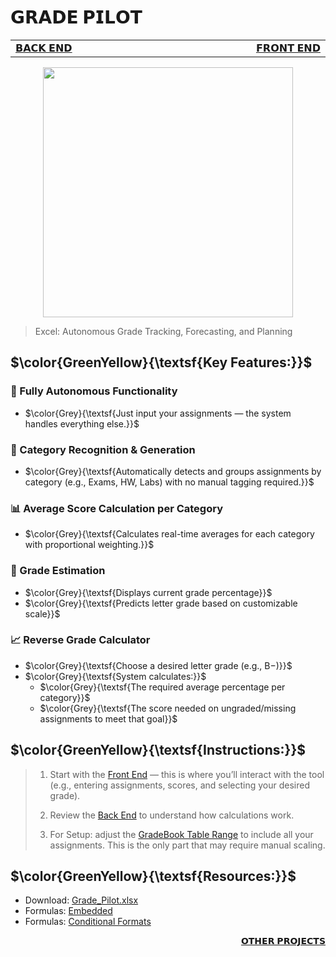 # 𝗚𝗥𝗔𝗗𝗘 𝗣𝗜𝗟𝗢𝗧

<table>
  <tr>
    <td width="500px" align="left">
      <a href="./panel_backend.md">𝗕𝗔𝗖𝗞 𝗘𝗡𝗗</a>
    </td>
    <td width="500px" align="right">
      <a href="./panel_frontend.md">𝗙𝗥𝗢𝗡𝗧 𝗘𝗡𝗗</a>
    </td>
  </tr>
</table>

<div align="center">
  <img src=https://github.com/Kyros0718/Excel_Projects/blob/main/Grade_Pilot/images/Grade%20Pilot%20Representation.png width=400>
</div>

> Excel: Autonomous Grade Tracking, Forecasting, and Planning

## $\color{GreenYellow}{\textsf{Key Features:}}$

### **🚀 Fully Autonomous Functionality**
- $\color{Grey}{\textsf{Just input your assignments — the system handles everything else.}}$ 

### **📂 Category Recognition & Generation**
- $\color{Grey}{\textsf{Automatically detects and groups assignments by category (e.g., Exams, HW, Labs) with no manual tagging required.}}$ 

### **📊 Average Score Calculation per Category**
- $\color{Grey}{\textsf{Calculates real-time averages for each category with proportional weighting.}}$ 

### **🎯 Grade Estimation**
- $\color{Grey}{\textsf{Displays current grade percentage}}$
- $\color{Grey}{\textsf{Predicts letter grade based on customizable scale}}$ 

### **📈 Reverse Grade Calculator**
- $\color{Grey}{\textsf{Choose a desired letter grade (e.g., B−)}}$
- $\color{Grey}{\textsf{System calculates:}}$
  - $\color{Grey}{\textsf{The required average percentage per category}}$
  - $\color{Grey}{\textsf{The score needed on ungraded/missing assignments to meet that goal}}$

## $\color{GreenYellow}{\textsf{Instructions:}}$
> 1. Start with the [Front End](https://github.com/Kyros0718/Excel_Projects/blob/main/Grade_Pilot/panel_frontend.md) — this is where you’ll interact with the tool (e.g., entering assignments, scores, and selecting your desired grade).
>
> 2. Review the [Back End](https://github.com/Kyros0718/Excel_Projects/blob/main/Grade_Pilot/panel_backend.md) to understand how calculations work.
>
> 3. For Setup: adjust the [GradeBook Table Range](https://github.com/Kyros0718/Excel_Projects/blob/main/Grade_Pilot/panel_backend.md#gradebook-range-semi-automatic-setup-required) to include all your assignments. This is the only part that may require manual scaling.

## $\color{GreenYellow}{\textsf{Resources:}}$

- Download: [Grade_Pilot.xlsx](./Grade%20Pilot.xlsx)
- Formulas: [Embedded](./formulas_embedded.md)
- Formulas: [Conditional Formats](./formulas_conditional_format.md)

<div align="right"><a href="../">𝗢𝗧𝗛𝗘𝗥 𝗣𝗥𝗢𝗝𝗘𝗖𝗧𝗦</a>
</div>

